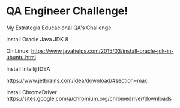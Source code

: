 # QA Engineer Challenge!
My Estrategia Educacional QA's Challenge

Install Oracle Java JDK 8

On Linux:
https://www.javahelps.com/2015/03/install-oracle-jdk-in-ubuntu.html

Install Intellij IDEA

https://www.jetbrains.com/idea/download/#section=mac

Install ChromeDriver
https://sites.google.com/a/chromium.org/chromedriver/downloads

